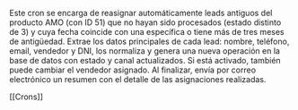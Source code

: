 Este cron se encarga de reasignar automáticamente leads antiguos del producto AMO (con ID 51) que no hayan sido procesados (estado distinto de 3) y cuya fecha coincide con una específica o tiene más de tres meses de antigüedad. Extrae los datos principales de cada lead: nombre, teléfono, email, vendedor y DNI, los normaliza y genera una nueva operación en la base de datos con estado y canal actualizados. Si está activado, también puede cambiar el vendedor asignado. Al finalizar, envía por correo electrónico un resumen con el detalle de las asignaciones realizadas.

[[Crons]]